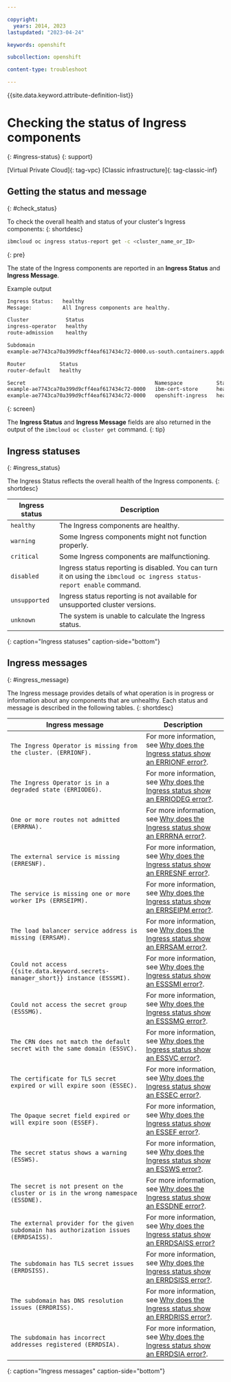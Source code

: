 ```yaml
---

copyright: 
  years: 2014, 2023
lastupdated: "2023-04-24"

keywords: openshift

subcollection: openshift

content-type: troubleshoot

---
```


{{site.data.keyword.attribute-definition-list}}





# Checking the status of Ingress components
{: #ingress-status}
{: support}

[Virtual Private Cloud]{: tag-vpc} [Classic infrastructure]{: tag-classic-inf}

## Getting the status and message
{: #check_status}

To check the overall health and status of your cluster's Ingress components:
{: shortdesc}

```sh
ibmcloud oc ingress status-report get -c <cluster_name_or_ID>
```
{: pre}

The state of the Ingress components are reported in an **Ingress Status** and **Ingress Message**.

Example output




```sh
Ingress Status:   healthy
Message:          All Ingress components are healthy.

Cluster            Status
ingress-operator   healthy
route-admission    healthy

Subdomain                                                                           Status
example-ae7743ca70a399d9cff4eaf617434c72-0000.us-south.containers.appdomain.cloud   healthy

Router           Status
router-default   healthy

Secret                                          Namespace           Status
example-ae7743ca70a399d9cff4eaf617434c72-0000   ibm-cert-store      healthy
example-ae7743ca70a399d9cff4eaf617434c72-0000   openshift-ingress   healthy
```
{: screen}







The **Ingress Status** and **Ingress Message** fields are also returned in the output of the `ibmcloud oc cluster get` command. 
{: tip}


## Ingress statuses
{: #ingress_status}

The Ingress Status reflects the overall health of the Ingress components.
{: shortdesc}

| Ingress status | Description |
|--- | --- |
| `healthy` | The Ingress components are healthy.|
| `warning` | Some Ingress components might not function properly.|
| `critical` | Some Ingress components are malfunctioning.|
| `disabled` | Ingress status reporting is disabled. You can turn it on using the `ibmcloud oc ingress status-report enable` command.|
| `unsupported`| Ingress status reporting is not available for unsupported cluster versions. |
| `unknown`| The system is unable to calculate the Ingress status. |
{: caption="Ingress statuses" caption-side="bottom"}


## Ingress messages
{: #ingress_message}

The Ingress message provides details of what operation is in progress or information about any components that are unhealthy. Each status and message is described in the following tables.
{: shortdesc}

|Ingress message|Description|
|--- |--- |
| `The Ingress Operator is missing from the cluster. (ERRIONF).` | For more information, see [Why does the Ingress status show an ERRIONF error?](/docs/openshift?topic=openshift-ts-ingress-errionf).|
| `The Ingress Operator is in a degraded state (ERRIODEG).` | For more information, see [Why does the Ingress status show an ERRIODEG error?](/docs/openshift?topic=openshift-ts-ingress-erriodeg). |
| `One or more routes not admitted (ERRRNA).` | For more information, see [Why does the Ingress status show an ERRRNA error?](/docs/openshift?topic=openshift-ts-ingress-errrna).|
| `The external service is missing (ERRESNF).` | For more information, see [Why does the Ingress status show an ERRESNF error?](/docs/openshift?topic=openshift-ts-ingress-erresnf).|
| `The service is missing one or more worker IPs (ERRSEIPM).` | For more information, see [Why does the Ingress status show an ERRSEIPM error?](/docs/openshift?topic=openshift-ts-ingress-errseipm).|
| `The load balancer service address is missing (ERRSAM).` | For more information, see [Why does the Ingress status show an ERRSAM error?](/docs/openshift?topic=openshift-ts-ingress-errsam).|
| `Could not access {{site.data.keyword.secrets-manager_short}} instance (ESSSMI).` | For more information, see [Why does the Ingress status show an ESSSMI error?](/docs/openshift?topic=openshift-ts-ingress-esssmi).|
| `Could not access the secret group (ESSSMG).` | For more information, see [Why does the Ingress status show an ESSSMG error?](/docs/openshift?topic=openshift-ts-ingress-esssmg).|
| `The CRN does not match the default secret with the same domain (ESSVC).` | For more information, see [Why does the Ingress status show an ESSVC error?](/docs/openshift?topic=openshift-ts-ingress-essvc).|
| `The certificate for TLS secret expired or will expire soon (ESSEC).` | For more information, see [Why does the Ingress status show an ESSEC error?](/docs/openshift?topic=openshift-ts-ingress-essec).|
| `The Opaque secret field expired or will expire soon (ESSEF).` | For more information, see [Why does the Ingress status show an ESSEF error?](/docs/openshift?topic=openshift-ts-ingress-essef).|
| `The secret status shows a warning (ESSWS).` | For more information, see [Why does the Ingress status show an ESSWS error?](/docs/openshift?topic=openshift-ts-ingress-essws).|
| `The secret is not present on the cluster or is in the wrong namespace (ESSDNE).` | For more information, see [Why does the Ingress status show an ESSDNE error?](/docs/openshift?topic=openshift-ts-ingress-essdne).|
| `The external provider for the given subdomain has authorization issues (ERRDSAISS).` | For more information, see [Why does the Ingress status show an ERRDSAISS error?](/docs/openshift?topic=openshift-ts-ingress-errdsaiss)|
| `The subdomain has TLS secret issues (ERRDSISS).` | For more information, see [Why does the Ingress status show an ERRDSISS error?](/docs/openshift?topic=openshift-ts-ingress-errdsiss).|
| `The subdomain has DNS resolution issues (ERRDRISS).` | For more information, see [Why does the Ingress status show an ERRDRISS error?](/docs/openshift?topic=openshift-ts-ingress-errdriss).|
| `The subdomain has incorrect addresses registered (ERRDSIA).` | For more information, see [Why does the Ingress status show an ERRDSIA error?](/docs/openshift?topic=openshift-ts-ingress-errdsia).|
{: caption="Ingress messages" caption-side="bottom"}
